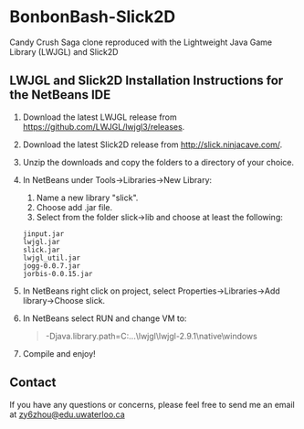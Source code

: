 # BonbonBash-Slick2D

Candy Crush Saga clone reproduced with the Lightweight Java Game Library (LWJGL) and Slick2D

## LWJGL and Slick2D Installation Instructions for the NetBeans IDE

1. Download the latest LWJGL release from https://github.com/LWJGL/lwjgl3/releases.
2. Download the latest Slick2D release from http://slick.ninjacave.com/.
3. Unzip the downloads and copy the folders to a directory of your choice.
4. In NetBeans under Tools->Libraries->New Library:
    1. Name a new library "slick".
    2. Choose add .jar file.
    3. Select from the folder slick->lib and choose at least the following:
    ```
    jinput.jar
    lwjgl.jar
    slick.jar
    lwjgl_util.jar
    jogg-0.0.7.jar
    jorbis-0.0.15.jar 
    ```
5. In NetBeans right click on project, select Properties->Libraries->Add library->Choose slick.
6. In NetBeans select RUN and change VM to:
    >-Djava.library.path=C:\...\lwjgl\lwjgl-2.9.1\native\windows

7. Compile and enjoy!

## Contact
If you have any questions or concerns, please feel free to send me an email at zy6zhou@edu.uwaterloo.ca
